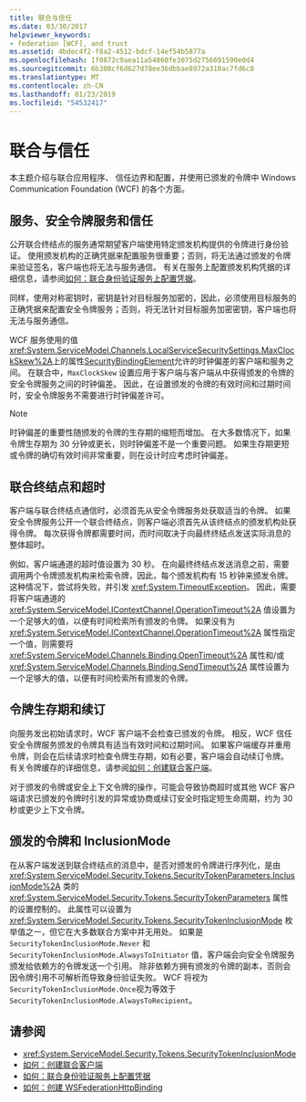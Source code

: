 ```yaml
---
title: 联合与信任
ms.date: 03/30/2017
helpviewer_keywords:
- federation [WCF], and trust
ms.assetid: 4bdec4f2-f8a2-4512-bdcf-14ef54b5877a
ms.openlocfilehash: 1f0872c9aea11a54860fe3075d2756691590e0d4
ms.sourcegitcommit: 6b308cf6d627d78ee36dbbae8972a310ac7fd6c8
ms.translationtype: MT
ms.contentlocale: zh-CN
ms.lasthandoff: 01/23/2019
ms.locfileid: "54532417"
---
```

# <a name="federation-and-trust"></a>联合与信任
本主题介绍与联合应用程序、 信任边界和配置，并使用已颁发的令牌中 Windows Communication Foundation (WCF) 的各个方面。  
  
## <a name="services-security-token-services-and-trust"></a>服务、安全令牌服务和信任  
 公开联合终结点的服务通常期望客户端使用特定颁发机构提供的令牌进行身份验证。 使用颁发机构的正确凭据来配置服务很重要；否则，将无法通过颁发的令牌来验证签名，客户端也将无法与服务通信。 有关在服务上配置颁发机构凭据的详细信息，请参阅[如何：联合身份验证服务上配置凭据](../../../../docs/framework/wcf/feature-details/how-to-configure-credentials-on-a-federation-service.md)。  
  
 同样，使用对称密钥时，密钥是针对目标服务加密的，因此，必须使用目标服务的正确凭据来配置安全令牌服务；否则，将无法针对目标服务加密密钥，客户端也将无法与服务通信。  
  
 WCF 服务使用的值<xref:System.ServiceModel.Channels.LocalServiceSecuritySettings.MaxClockSkew%2A>上的属性[SecurityBindingElement](../../../../docs/framework/wcf/diagnostics/wmi/securitybindingelement.md)允许的时钟偏差的客户端和服务之间。 在联合中，`MaxClockSkew` 设置应用于客户端与客户端从中获得颁发的令牌的安全令牌服务之间的时钟偏差。 因此，在设置颁发的令牌的有效时间和过期时间时，安全令牌服务不需要进行时钟偏差许可。  
  
> [!NOTE]
>  时钟偏差的重要性随颁发的令牌的生存期的缩短而增加。 在大多数情况下，如果令牌生存期为 30 分钟或更长，则时钟偏差不是一个重要问题。 如果生存期更短或令牌的确切有效时间非常重要，则在设计时应考虑时钟偏差。  
  
## <a name="federated-endpoints-and-time-outs"></a>联合终结点和超时  
 客户端与联合终结点通信时，必须首先从安全令牌服务处获取适当的令牌。 如果安全令牌服务公开一个联合终结点，则客户端必须首先从该终结点的颁发机构处获得令牌。 每次获得令牌都需要时间，而时间取决于向最终终结点发送实际消息的整体超时。  
  
 例如，客户端通道的超时值设置为 30 秒。 在向最终终结点发送消息之前，需要调用两个令牌颁发机构来检索令牌，因此，每个颁发机构有 15 秒钟来颁发令牌。 这种情况下，尝试将失败，并引发 <xref:System.TimeoutException>。 因此，需要将客户端通道的 <xref:System.ServiceModel.IContextChannel.OperationTimeout%2A> 值设置为一个足够大的值，以便有时间检索所有颁发的令牌。 如果没有为 <xref:System.ServiceModel.IContextChannel.OperationTimeout%2A> 属性指定一个值，则需要将 <xref:System.ServiceModel.Channels.Binding.OpenTimeout%2A> 属性和/或 <xref:System.ServiceModel.Channels.Binding.SendTimeout%2A> 属性设置为一个足够大的值，以便有时间检索所有颁发的令牌。  
  
## <a name="token-lifetime-and-renewal"></a>令牌生存期和续订  
 向服务发出初始请求时，WCF 客户端不会检查已颁发的令牌。  相反，WCF 信任安全令牌服务颁发的令牌具有适当有效时间和过期时间。 如果客户端缓存并重用令牌，则会在后续请求时检查令牌生存期，如有必要，客户端会自动续订令牌。 有关令牌缓存的详细信息，请参阅[如何：创建联合客户端](../../../../docs/framework/wcf/feature-details/how-to-create-a-federated-client.md)。  
  
 对于颁发的令牌或安全上下文令牌的操作，可能会导致协商超时或其他 WCF 客户端请求已颁发的令牌时引发的异常或协商或续订安全时指定短生命周期，约为 30 秒或更少上下文令牌。  
  
## <a name="issued-tokens-and-inclusionmode"></a>颁发的令牌和 InclusionMode  
 在从客户端发送到联合终结点的消息中，是否对颁发的令牌进行序列化，是由 <xref:System.ServiceModel.Security.Tokens.SecurityTokenParameters.InclusionMode%2A> 类的 <xref:System.ServiceModel.Security.Tokens.SecurityTokenParameters> 属性的设置控制的。 此属性可以设置为 <xref:System.ServiceModel.Security.Tokens.SecurityTokenInclusionMode> 枚举值之一，但它在大多数联合方案中并无用处。 如果是 `SecurityTokenInclusionMode.Never` 和 `SecurityTokenInclusionMode.AlwaysToInitiator` 值，客户端会向安全令牌服务颁发给依赖方的令牌发送一个引用。 除非依赖方拥有颁发的令牌的副本，否则会因令牌引用不可解析而导致身份验证失败。 WCF 将视为`SecurityTokenInclusionMode.Once`视为等效于`SecurityTokenInclusionMode.AlwaysToRecipient`。  
  
## <a name="see-also"></a>请参阅
- <xref:System.ServiceModel.Security.Tokens.SecurityTokenInclusionMode>
- [如何：创建联合客户端](../../../../docs/framework/wcf/feature-details/how-to-create-a-federated-client.md)
- [如何：联合身份验证服务上配置凭据](../../../../docs/framework/wcf/feature-details/how-to-configure-credentials-on-a-federation-service.md)
- [如何：创建 WSFederationHttpBinding](../../../../docs/framework/wcf/feature-details/how-to-create-a-wsfederationhttpbinding.md)
